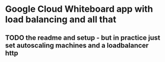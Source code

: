 # Google Cloud Whiteboard app with load balancing and all that 

## TODO the readme and setup - but in practice just set autoscaling machines and a loadbalancer http 
